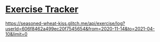 # [Exercise Tracker](https://www.freecodecamp.org/learn/apis-and-microservices/apis-and-microservices-projects/exercise-tracker)

https://seasoned-wheat-kiss.glitch.me/api/exercise/log?userId=606f8462a499ec20f7545654&from=2020-11-14&to=2021-04-10&limit=0
